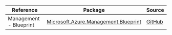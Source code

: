 | Reference | Package | Source |
|---|---|---|
|Management - Blueprint|[Microsoft.Azure.Management.Blueprint](https://www.nuget.org/packages/Microsoft.Azure.Management.Blueprint)|[GitHub](https://github.com/Azure/azure-sdk-for-net/blob/main/)|
